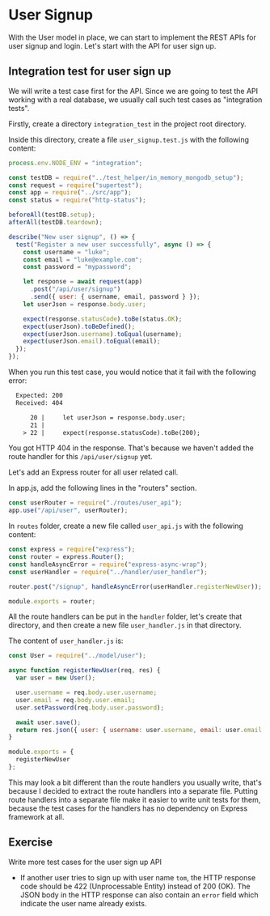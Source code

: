 # User Signup

With the User model in place, we can start to implement the REST APIs for user signup and login. Let's start with the API for user sign up.

## Integration test for user sign up

We will write a test case first for the API. Since we are going to test the API working with a real database, we usually call such test cases as "integration tests".

Firstly, create a directory `integration_test` in the project root directory.

Inside this directory, create a file `user_signup.test.js` with the following content:

```javascript
process.env.NODE_ENV = "integration";

const testDB = require("../test_helper/in_memory_mongodb_setup");
const request = require("supertest");
const app = require("../src/app");
const status = require("http-status");

beforeAll(testDB.setup);
afterAll(testDB.teardown);

describe("New user signup", () => {
  test("Register a new user successfully", async () => {
    const username = "luke";
    const email = "luke@example.com";
    const password = "mypassword";

    let response = await request(app)
      .post("/api/user/signup")
      .send({ user: { username, email, password } });
    let userJson = response.body.user;

    expect(response.statusCode).toBe(status.OK);
    expect(userJson).toBeDefined();
    expect(userJson.username).toEqual(username);
    expect(userJson.email).toEqual(email);
  });
});
```

When you run this test case, you would notice that it fail with the following error:

```txt
  Expected: 200
  Received: 404

      20 |     let userJson = response.body.user;
      21 |
    > 22 |     expect(response.statusCode).toBe(200);

```

You got HTTP 404 in the response. That's because we haven't added the route handler for this `/api/user/signup` yet.

Let's add an Express router for all user related call.

In app.js, add the following lines in the "routers" section.

```javascript
const userRouter = require("./routes/user_api");
app.use("/api/user", userRouter);
```

In `routes` folder, create a new file called `user_api.js` with the following content:

```javascript
const express = require("express");
const router = express.Router();
const handleAsyncError = require("express-async-wrap");
const userHandler = require("../handler/user_handler");

router.post("/signup", handleAsyncError(userHandler.registerNewUser));

module.exports = router;
```

All the route handlers can be put in the `handler` folder, let's create that directory, and then create a new file `user_handler.js` in that directory.

The content of `user_handler.js` is:

```javascript
const User = require("../model/user");

async function registerNewUser(req, res) {
  var user = new User();

  user.username = req.body.user.username;
  user.email = req.body.user.email;
  user.setPassword(req.body.user.password);

  await user.save();
  return res.json({ user: { username: user.username, email: user.email } });
}

module.exports = {
  registerNewUser
};
```

This may look a bit different than the route handlers you usually write, that's because I decided to extract the route handlers into a separate file. Putting route handlers into a separate file make it easier to write unit tests for them, because the test cases for the handlers has no dependency on Express framework at all.

## Exercise

Write more test cases for the user sign up API

- If another user tries to sign up with user name `tom`, the HTTP response code should be 422 (Unprocessable Entity) instead of 200 (OK). The JSON body in the HTTP response can also contain an `error` field which indicate the user name already exists.